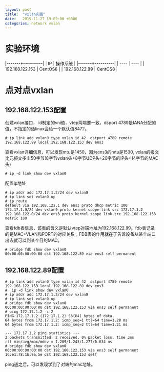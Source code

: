 ```yaml
---
layout: post
title:  "vxlan实践"
date:   2019-11-27 19:09:00 +0800
categories: network vxlan
---
```


# 实验环境

|-------+----------|
|   IP  | 操作系统  |
|-------+----------|
|  ----  | ----  |
| 192.168.122.153  | CentOS8 |
| 192.168.122.89  | CentOS8 |

# 点对点vxlan
## 192.168.122.153配置
创建vxlan接口， id制定的vni值，vtep两端要一致，dsport 4789是IANA分配的值，不指定的话linux会给一个默认值8472。
```
# ip link add vxlan0 type vxlan id 42  dstport 4789 remote 192.168.122.89 local 192.168.122.153 dev ens3
```
查看vxlan详细信息，可以发现mtu是1450，因为ens3的mtu是1500, vxlan的报文比元报文多出50字节(8字节vxlan头+8字节UDP头+20字节的IP头+14字节的MAC头)
```
# ip -d link show dev vxlan0
```
配置ip地址
```
# ip addr add 172.17.1.2/24 dev vxlan0
# ip link set vxlan0 up
# ip route
default via 192.168.122.1 dev ens3 proto dhcp metric 100 
172.17.1.0/24 dev vxlan0 proto kernel scope link src 172.17.1.2 
192.168.122.0/24 dev ens3 proto kernel scope link src 192.168.122.153 metric 100 

```
查看fdb表信息，该表的含义是默认vtep对端地址为192.168.122.89。fdb表记录的是MAC+VLAN和PORT的对应关系；FDB表的作用就在于告诉设备从某个端口出去就可以到某个目的MAC。
```
# bridge fdb show dev vxlan0
00:00:00:00:00:00 dst 192.168.122.89 via ens3 self permanent
```
## 192.168.122.89配置
```
# ip link add vxlan0 type vxlan id 42  dstport 4789 remote 192.168.122.153 local 192.168.122.89 dev ens3
#  ip -d link show dev vxlan0
# ip addr add 172.17.1.3/24 dev vxlan0
# ip link set vxlan0 up
# bridge fdb show dev vxlan0
00:00:00:00:00:00 dst 192.168.122.153 via ens3 self permanent
# ping 172.17.1.2 -c 2
PING 172.17.1.2 (172.17.1.2) 56(84) bytes of data.
64 bytes from 172.17.1.2: icmp_seq=1 ttl=64 time=1.28 ms
64 bytes from 172.17.1.2: icmp_seq=2 ttl=64 time=1.21 ms

--- 172.17.1.2 ping statistics ---
2 packets transmitted, 2 received, 0% packet loss, time 3ms
rtt min/avg/max/mdev = 1.209/1.243/1.277/0.034 ms
# bridge fdb show dev vxlan0
00:00:00:00:00:00 dst 192.168.122.153 via ens3 self permanent
16:e1:78:1b:9a:5e dst 192.168.122.153 self 
```
ping通之后，可以发现学到了对端的mac地址。

